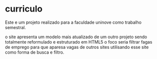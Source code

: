 # curriculo

Este e um projeto realizado para a faculdade uninove como trabalho semestral.

o site apresenta um modelo mais atualizado de um outro projeto sendo totalmente reformulado
e estruturado em HTML5 o foco seria filtrar fagas de emprego para que aparesa vagas de outros
sites utilisando esse site como forma de busca e filtro.
